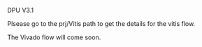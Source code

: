 DPU V3.1

Plsease go to the prj/Vitis path to get the details for the vitis flow. 

The Vivado flow will come soon.
